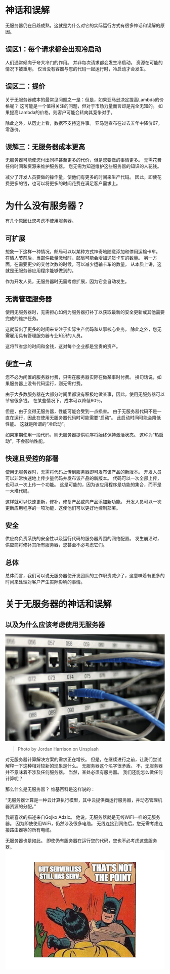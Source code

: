 # 神话和误解

无服务器仍在日趋成熟，这就是为什么对它的实际运行方式有很多神话和误解的原因。
## 误区1：每个请求都会出现冷启动

人们通常倾向于夸大冷门的作用。 并非每次请求都会发生冷启动。 资源在可能的情况下被重用。 仅当没有容器与您的代码一起运行时，冷启动才会发生。
## 误区二：提价

关于无服务器成本的最常见问题之一是：但是，如果亚马逊决定提高Lambda的价格呢？ 这可能是一个值得关注的问题，但对于市场力量而言却是完全无知的。 如果提高Lambda的价格，则客户可能会转向其竞争对手。

除此之外，从历史上看，数据不支持这件事。 亚马逊宣布在过去五年中降价67，零涨价。
## 误解三：无服务器成本更高

无服务器可能使您付出同样甚至更多的代价，但是您要做的事情更多。 无需花费任何时间和资源来维护服务器。 您无需为知道维护这些服务器的知识的人花钱。

减少了开发人员要做的操作量，使他们有更多的时间来生产代码。 因此，即使花费更多的钱，也可以将更多的时间花费在满足客户需求上。
# 为什么没有服务器？

有几个原因让您考虑不使用服务器。
## 可扩展

想象一下这样一种情况，邮局可以以某种方式神奇地随意添加和停用运输卡车。 在情人节前后，当邮件数量激增时，邮局可能会增加送货卡车的数量。 另一方面，在需要更少的交付次数的时候，可以减少运输卡车的数量。 从本质上讲，这就是无服务器应用程序能够做到的。

作为开发人员，无服务器时无需考虑扩展，因为它会自动发生。
## 无需管理服务器

使用无服务器时，无需担心如何为服务器打补丁以获取最新的安全更新或其他需要完成的维护任务。

这就留出了更多的时间来专注于实际生产代码和从事核心业务。 除此之外，您无需雇用具有管理服务器专业知识的人员。

这将节省您的时间和金钱，这对每个企业都是宝贵的资产。
## 便宜一点

您不必为闲置的服务器付费，只需在服务器实际在做某事时付费。 换句话说，如果服务器上没有代码运行，则无需付费。

由于大多数服务器在大部分时间里都没有积极地做某事，因此，使用无服务器可以节省很多钱。 在某些情况下，成本可以降低90％。

但是，由于变得无服务器，性能可能会受到一点损害。 由于无服务器代码不是一直在运行，因此在使用无服务器代码时可能需要“启动”。 此启动时间可能会降低性能。 这就是所谓的“冷启动”。

如果定期使用一段代码，则无服务器提供程序将始终保持激活状态。 这称为“热启动”，不会影响性能。
## 快速且受控的部署

使用无服务器时，无需将代码上传到服务器即可发布该产品的新版本。 开发人员可以非常快速地上传少量代码并发布该产品的新版本。 代码可以一次全部上传，也可以一次上传一个功能。 这是可能的，因为该应用程序是功能的集合，而不是一大堆代码。

这样就可以快速更新，修补，修复产品或向产品添加新功能。 开发人员可以一次更新应用程序的一项功能，这使他们可以更好地控制部署。
## 安全

供应商负责系统的安全性以及运行代码的服务器周围的网络配置。 发生崩溃时，供应商将修补其所有服务器，您甚至不必考虑它们。
## 总体

总体而言，我们可以说无服务器使开发团队的工作职责减少了，这意味着有更多的时间来处理对客户产生实际影响的事情。
# 关于无服务器的神话和误解
## 以及为什么应该考虑使用无服务器
![Photo by Jordan Harrison on Unsplash](0*wPBkqK9Aq7nxy7sQ)
> Photo by Jordan Harrison on Unsplash


对无服务器计算解决方案的需求正在增长。 但是，在继续进行之前，让我们尝试解释一下这种相对较新的现象是什么。 无服务器这个名字很矛盾。 不，无服务器并不意味着不涉及任何服务器。 当然，某处必须有服务器。 我们还能怎么做任何计算呢？

那么什么是无服务器？ 维基百科是这样说的：

“无服务器计算是一种云计算执行模型，其中云提供商运行服务器，并动态管理机器资源的分配。”

我最喜欢的描述来自Gojko Adzic。 他说，无服务器就是无线WiFi一样的无服务器。 因为即使使用WiFi，仍然涉及很多电缆。 无线连接到网络后，您无需考虑连接路由器等的所有电缆。

无服务器也是如此。 即使仍有服务器在运行您的代码，您也不必考虑这些服务器。
![](0*MOlSHvVHtFsX7wtn)
